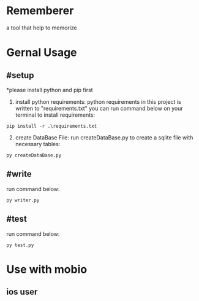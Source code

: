# Rememberer
a tool that help to memorize

Gernal Usage
===========
#setup
------
  *please install python and pip first
  1. install python requirements:
    python requirements in this project is written to "requirements.txt"
    you can run command below on your terminal to install requirements:
    
    pip install -r .\requirements.txt
      
  2. create DataBase File:
    run createDataBase.py to create a sqlite file with necessary tables:
    
    py createDataBase.py

#write
------
  run command below:
  
    py writer.py
  
#test
------
  run command below:
  
    py test.py
    
Use with mobio
=====
ios user
----  
